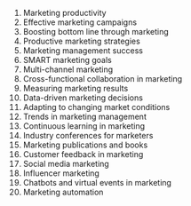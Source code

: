 1. Marketing productivity
2. Effective marketing campaigns
3. Boosting bottom line through marketing
4. Productive marketing strategies
5. Marketing management success
6. SMART marketing goals
7. Multi-channel marketing
8. Cross-functional collaboration in marketing
9. Measuring marketing results
10. Data-driven marketing decisions
11. Adapting to changing market conditions
12. Trends in marketing management
13. Continuous learning in marketing
14. Industry conferences for marketers
15. Marketing publications and books
16. Customer feedback in marketing
17. Social media marketing
18. Influencer marketing
19. Chatbots and virtual events in marketing
20. Marketing automation
